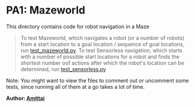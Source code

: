 # PA1: Mazeworld

This directory contains code for robot navigation in a Maze

> To test Mazeworld, which navigates a robot (or a number of robots) from a start location to a goal location / sequence of goal locations, run [test_mazeworld.py](test_mazeworld.py).
> To test Sensorless navigation, which starts with a number of possible start locations for a robot and finds the shortest number oof actions after which the robot's location can be determined, run [test_sensorless.py](test_sensorless.py)

Note: You might want to view the files to comment out or uncomment some tests, since running all of them at a go takes a lot of time.

**Author: [Amittai](https://github.com/siavava)**
